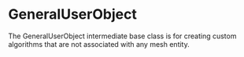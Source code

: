# GeneralUserObject

The GeneralUserObject intermediate base class is for creating custom algorithms that are not associated with
any mesh entity.